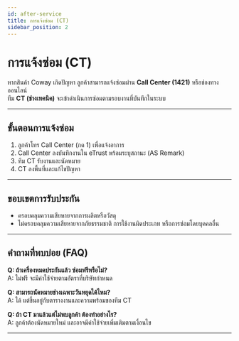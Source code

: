 ```yaml
---
id: after-service
title: การแจ้งซ่อม (CT)
sidebar_position: 2
---
```


# การแจ้งซ่อม (CT)

หากสินค้า Coway เกิดปัญหา ลูกค้าสามารถแจ้งซ่อมผ่าน **Call Center (1421)** หรือช่องทางออนไลน์  
ทีม **CT (ช่างเทคนิค)** จะเข้าดำเนินการซ่อมตามรอบงานที่บันทึกในระบบ  

---

## ขั้นตอนการแจ้งซ่อม

1. ลูกค้าโทร Call Center (กด 1) เพื่อแจ้งอาการ  
2. Call Center ลงบันทึกงานใน eTrust พร้อมระบุสถานะ (AS Remark)  
3. ทีม CT รับงานและนัดหมาย  
4. CT ลงพื้นที่และแก้ไขปัญหา  

---

## ขอบเขตการรับประกัน

- ครอบคลุมความเสียหายจากการผลิตหรือวัสดุ  
- ไม่ครอบคลุมความเสียหายจากภัยธรรมชาติ การใช้งานผิดประเภท หรือการซ่อมโดยบุคคลอื่น  

---

## คำถามที่พบบ่อย (FAQ)

**Q: ถ้าเครื่องหมดประกันแล้ว ซ่อมฟรีหรือไม่?**  
A: ไม่ฟรี จะมีค่าใช้จ่ายตามอัตราที่บริษัทกำหนด  

**Q: สามารถนัดหมายช่างเฉพาะวันหยุดได้ไหม?**  
A: ได้ แต่ขึ้นอยู่กับตารางงานและความพร้อมของทีม CT  

**Q: ถ้า CT มาแล้วแต่ไม่พบลูกค้า ต้องทำอย่างไร?**  
A: ลูกค้าต้องนัดหมายใหม่ และอาจมีค่าใช้จ่ายเพิ่มเติมตามเงื่อนไข  

---